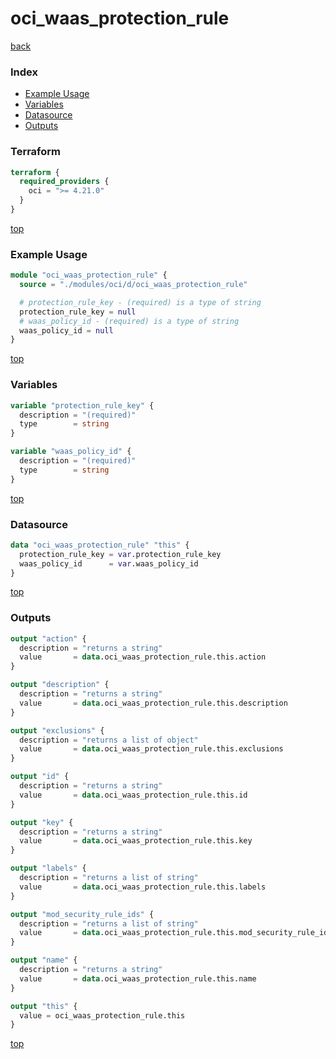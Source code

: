 # oci_waas_protection_rule

[back](../oci.md)

### Index

- [Example Usage](#example-usage)
- [Variables](#variables)
- [Datasource](#datasource)
- [Outputs](#outputs)

### Terraform

```terraform
terraform {
  required_providers {
    oci = ">= 4.21.0"
  }
}
```

[top](#index)

### Example Usage

```terraform
module "oci_waas_protection_rule" {
  source = "./modules/oci/d/oci_waas_protection_rule"

  # protection_rule_key - (required) is a type of string
  protection_rule_key = null
  # waas_policy_id - (required) is a type of string
  waas_policy_id = null
}
```

[top](#index)

### Variables

```terraform
variable "protection_rule_key" {
  description = "(required)"
  type        = string
}

variable "waas_policy_id" {
  description = "(required)"
  type        = string
}
```

[top](#index)

### Datasource

```terraform
data "oci_waas_protection_rule" "this" {
  protection_rule_key = var.protection_rule_key
  waas_policy_id      = var.waas_policy_id
}
```

[top](#index)

### Outputs

```terraform
output "action" {
  description = "returns a string"
  value       = data.oci_waas_protection_rule.this.action
}

output "description" {
  description = "returns a string"
  value       = data.oci_waas_protection_rule.this.description
}

output "exclusions" {
  description = "returns a list of object"
  value       = data.oci_waas_protection_rule.this.exclusions
}

output "id" {
  description = "returns a string"
  value       = data.oci_waas_protection_rule.this.id
}

output "key" {
  description = "returns a string"
  value       = data.oci_waas_protection_rule.this.key
}

output "labels" {
  description = "returns a list of string"
  value       = data.oci_waas_protection_rule.this.labels
}

output "mod_security_rule_ids" {
  description = "returns a list of string"
  value       = data.oci_waas_protection_rule.this.mod_security_rule_ids
}

output "name" {
  description = "returns a string"
  value       = data.oci_waas_protection_rule.this.name
}

output "this" {
  value = oci_waas_protection_rule.this
}
```

[top](#index)